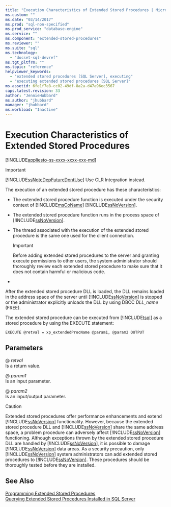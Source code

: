 ```yaml
---
title: "Execution Characteristics of Extended Stored Procedures | Microsoft Docs"
ms.custom: ""
ms.date: "03/14/2017"
ms.prod: "sql-non-specified"
ms.prod_service: "database-engine"
ms.service: ""
ms.component: "extended-stored-procedures"
ms.reviewer: ""
ms.suite: "sql"
ms.technology: 
  - "docset-sql-devref"
ms.tgt_pltfrm: ""
ms.topic: "reference"
helpviewer_keywords: 
  - "extended stored procedures [SQL Server], executing"
  - "executing extended stored procedures [SQL Server]"
ms.assetid: 6fe1f7e8-cc02-49df-8a2a-d47a96ec3567
caps.latest.revision: 33
author: "JennieHubbard"
ms.author: "jhubbard"
manager: "jhubbard"
ms.workload: "Inactive"
---
```

# Execution Characteristics of Extended Stored Procedures
[!INCLUDE[appliesto-ss-xxxx-xxxx-xxx-md](../../includes/appliesto-ss-xxxx-xxxx-xxx-md.md)]
    
> [!IMPORTANT]  
>  [!INCLUDE[ssNoteDepFutureDontUse](../../includes/ssnotedepfuturedontuse-md.md)] Use CLR Integration instead.  
  
 The execution of an extended stored procedure has these characteristics:  
  
-   The extended stored procedure function is executed under the security context of [!INCLUDE[msCoName](../../includes/msconame-md.md)] [!INCLUDE[ssNoVersion](../../includes/ssnoversion-md.md)].  
  
-   The extended stored procedure function runs in the process space of [!INCLUDE[ssNoVersion](../../includes/ssnoversion-md.md)].  
  
-   The thread associated with the execution of the extended stored procedure is the same one used for the client connection.  
  
    > [!IMPORTANT]  
    >  Before adding extended stored procedures to the server and granting execute permissions to other users, the system administrator should thoroughly review each extended stored procedure to make sure that it does not contain harmful or malicious code.  
  
-  
  
 After the extended stored procedure DLL is loaded, the DLL remains loaded in the address space of the server until [!INCLUDE[ssNoVersion](../../includes/ssnoversion-md.md)] is stopped or the administrator explicitly unloads the DLL by using DBCC *DLL_name* (FREE).  
  
 The extended stored procedure can be executed from [!INCLUDE[tsql](../../includes/tsql-md.md)] as a stored procedure by using the EXECUTE statement:  
  
```  
EXECUTE @retval = xp_extendedProcName @param1, @param2 OUTPUT  
```  
  
## Parameters  
 @ *retval*  
 Is a return value.  
  
 @ *param1*  
 Is an input parameter.  
  
 @ *param2*  
 Is an input/output parameter.  
  
> [!CAUTION]  
>  Extended stored procedures offer performance enhancements and extend [!INCLUDE[ssNoVersion](../../includes/ssnoversion-md.md)] functionality. However, because the extended stored procedure DLL and [!INCLUDE[ssNoVersion](../../includes/ssnoversion-md.md)] share the same address space, a problem procedure can adversely affect [!INCLUDE[ssNoVersion](../../includes/ssnoversion-md.md)] functioning. Although exceptions thrown by the extended stored procedure DLL are handled by [!INCLUDE[ssNoVersion](../../includes/ssnoversion-md.md)], it is possible to damage [!INCLUDE[ssNoVersion](../../includes/ssnoversion-md.md)] data areas. As a security precaution, only [!INCLUDE[ssNoVersion](../../includes/ssnoversion-md.md)] system administrators can add extended stored procedures to [!INCLUDE[ssNoVersion](../../includes/ssnoversion-md.md)]. These procedures should be thoroughly tested before they are installed.  
  
## See Also  
 [Programming Extended Stored Procedures](../../relational-databases/extended-stored-procedures-programming/database-engine-extended-stored-procedures-programming.md)   
 [Querying Extended Stored Procedures Installed in SQL Server](../../relational-databases/extended-stored-procedures-programming/querying-extended-stored-procedures-installed-in-sql-server.md)  
  
  

